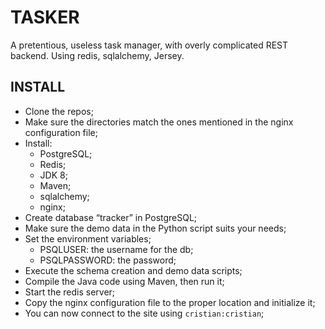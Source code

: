 # TASKER #

A pretentious, useless task manager, with overly complicated REST backend. Using redis, sqlalchemy, Jersey.

## INSTALL ##

- Clone the repos;
- Make sure the directories match the ones mentioned in the nginx configuration file;
- Install:
    - PostgreSQL;
    - Redis;
    - JDK 8;
    - Maven;
    - sqlalchemy;
    - nginx;
- Create database “tracker” in PostgreSQL;
- Make sure the demo data in the Python script suits your needs;
- Set the environment variables;
    - PSQLUSER: the username for the db;
    - PSQLPASSWORD: the password;
- Execute the schema creation and demo data scripts;
- Compile the Java code using Maven, then run it;
- Start the redis server;
- Copy the nginx configuration file to the proper location and initialize it;
- You can now connect to the site using ``cristian:cristian``;


